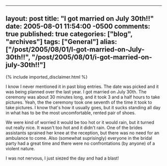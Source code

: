   ---
  layout: post
  title: "I got married on July 30th!!"
  date: 2005-08-01 11:54:00 -0500
  comments: true
  published: true
  categories: ["blog", "archives"]
  tags: ["General"]
  alias: ["/post/2005/08/01/I-got-married-on-July-30th!!", "/post/2005/08/01/i-got-married-on-july-30th!!"]
  ---
<!-- more -->
{% include imported_disclaimer.html %}
<P>I know I never mentioned it in past blog entries. The date was picked and it was being planned over the last year. I got married on July 30th. The ceremony was about 30 minutes long, and it took 3 and a half hours to take pictures. Yeah, the the ceremony took one seventh of the time it took to take pictures. I know that's how it usually goes, but it sucks standing all day in what has to be the most uncomfortable, rented pair of shoes. </P>
<P>We were kind of worried it would be too hot or it would rain, but it turned out really nice. It wasn't too hot and it didn't rain. One of the brides assistants sprained her knee at the reception, but there was no need for an ambulance to come. Also (somewhat suprisingly) everyone in the bridal party had a great time and there were no confrontations (by anyone) of&nbsp;a violent nature.</P>
<P>I was not nervous, I just siezed the day and had a blast!</P>
